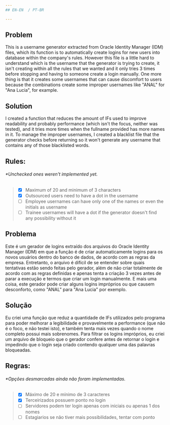 ```yaml
---  
## EN-EN  / PT-BR

---  
```


## Problem

This is a username generator extracted from Oracle Identity Manager (IDM) files, which its function is to automatically create logins for new users into database within the company's rules. However this file is a little hard to understand which is the username that the generator is trying to create, it isn't creating within all the rules that we wanted and it only tries 3 times before stopping and having to someone create a login manually. One more thing is that it creates some usernames that can cause discomfort to users because the combinations create some improper usernames like "ANAL" for "Ana Lucia", for example.

## Solution

I created a function that reduces the amount of IFs used to improve readability and probably performance (which isn't the focus, neither was tested), and it tries more times when the fullname provided has more names in it. To manage the improper usernames, I created a blacklist file that the generator checks before returning so it won't generate any username that contains any of those blacklisted words.

## Rules:
###### *Unchecked ones weren't implemented yet.
> - [x] Maximum of 20 and minimum of 3 characters  
> - [x] Outsourced users need to have a dot in the username  
> - [ ] Employee usernames can have only one of the names or even the initials as username  
> - [ ] Trainee usernames will have a dot if the generator doesn't find any possibility without it  


## Problema

Este é um gerador de logins extraído dos arquivos do Oracle Identity Manager (IDM) em que a função é de criar automaticamente logins para os novos usuários dentro do banco de dados, de acordo com as regras da empresa. Entretanto, o arquivo é difícil de se entender sobre quais tentativas estão sendo feitas pelo gerador, além de não criar totalmente de acordo com as regras definidas e apenas tenta a criação 3 vezes antes de parar a execução e termos que criar um login manualmente. E mais uma coisa, este gerador pode criar alguns logins impróprios ou que causem desconforto, como "ANAL" para "Ana Lucia" por exemplo.

## Solução

Eu criei uma função que reduz a quantidade de IFs utilizados pelo programa para poder melhorar a legibilidade e provavelmente a performance (que não é o foco, e não testei isto), e também tenta mais vezes quando o nome completo possui mais sobrenomes. Para filtrar os logins impróprios, eu criei um arquivo de bloqueio que o gerador confere antes de retornar o login e impedindo que o login seja criado contendo qualquer uma das palavras bloqueadas.


## Regras:
###### *Opções desmarcadas ainda não foram implementadas.
> - [x] Máximo de 20 e mínimo de 3 caracteres  
> - [x] Terceirizados possuem ponto no login  
> - [ ] Servidores podem ter login apenas com iniciais ou apenas 1 dos nomes  
> - [ ] Estagiarios se não tiver mais possibilidades, tentar com ponto  
